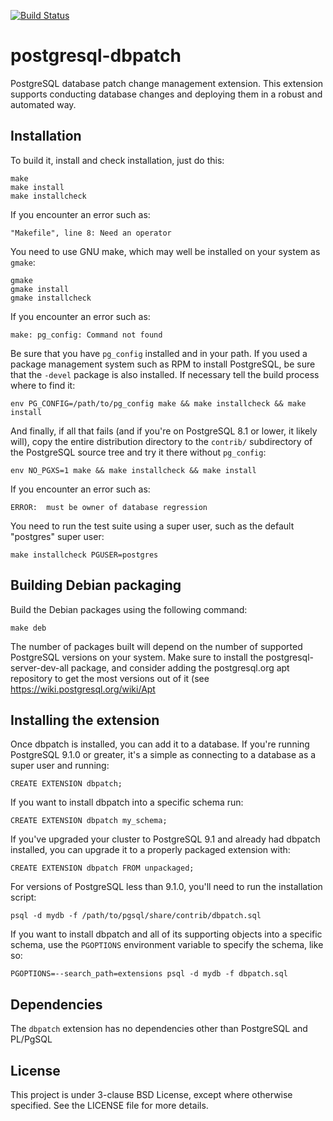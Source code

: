 [![Build Status](https://secure.travis-ci.org/linz/postgresql-dbpatch.svg)](http://travis-ci.org/linz/postgresql-dbpatch)

postgresql-dbpatch
==================

PostgreSQL database patch change management extension. This extension supports conducting database changes and deploying them in a robust and automated way.

Installation
------------

To build it, install and check installation, just do this:

    make
    make install
    make installcheck

If you encounter an error such as:

    "Makefile", line 8: Need an operator

You need to use GNU make, which may well be installed on your system as
`gmake`:

    gmake
    gmake install
    gmake installcheck

If you encounter an error such as:

    make: pg_config: Command not found

Be sure that you have `pg_config` installed and in your path. If you used a
package management system such as RPM to install PostgreSQL, be sure that the
`-devel` package is also installed. If necessary tell the build process where
to find it:

    env PG_CONFIG=/path/to/pg_config make && make installcheck && make install

And finally, if all that fails (and if you're on PostgreSQL 8.1 or lower, it
likely will), copy the entire distribution directory to the `contrib/`
subdirectory of the PostgreSQL source tree and try it there without
`pg_config`:

    env NO_PGXS=1 make && make installcheck && make install

If you encounter an error such as:

    ERROR:  must be owner of database regression

You need to run the test suite using a super user, such as the default
"postgres" super user:

    make installcheck PGUSER=postgres

Building Debian packaging
--------------------------

Build the Debian packages using the following command:

    make deb

The number of packages built will depend on the number of supported
PostgreSQL versions on your system. Make sure to install the
postgresql-server-dev-all package, and consider adding the
postgresql.org apt repository to get the most versions out
of it (see https://wiki.postgresql.org/wiki/Apt

Installing the extension
------------------------

Once dbpatch is installed, you can add it to a database. If you're running
PostgreSQL 9.1.0 or greater, it's a simple as connecting to a database as a
super user and running:

    CREATE EXTENSION dbpatch;

If you want to install dbpatch into a specific schema run:

    CREATE EXTENSION dbpatch my_schema;

If you've upgraded your cluster to PostgreSQL 9.1 and already had dbpatch
installed, you can upgrade it to a properly packaged extension with:

    CREATE EXTENSION dbpatch FROM unpackaged;

For versions of PostgreSQL less than 9.1.0, you'll need to run the
installation script:

    psql -d mydb -f /path/to/pgsql/share/contrib/dbpatch.sql

If you want to install dbpatch and all of its supporting objects into a specific
schema, use the `PGOPTIONS` environment variable to specify the schema, like
so:

    PGOPTIONS=--search_path=extensions psql -d mydb -f dbpatch.sql

Dependencies
------------
The `dbpatch` extension has no dependencies other than PostgreSQL and PL/PgSQL

License
---------------------
This project is under 3-clause BSD License, except where otherwise specified.
See the LICENSE file for more details.

